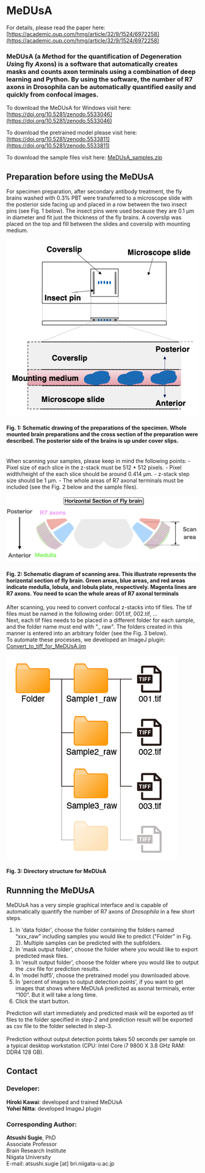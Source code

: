 # MeDUsA
For details, please read the paper here: [https://academic.oup.com/hmg/article/32/9/1524/6972258](https://academic.oup.com/hmg/article/32/9/1524/6972258)

### MeDUsA (a *Me*thod for the quantification of *D*egeneration *Us*ing fly *A*xons) is a software that automatically creates masks and counts axon terminals using a combination of deep learning and Python. By using the software, the number of R7 axons in Drosophila can be automatically quantified easily and quickly from confocal images.

To download the MeDUsA for Windows visit here: [https://doi.org/10.5281/zenodo.5533046](https://doi.org/10.5281/zenodo.5533046)

To download the pretrained model please visit here:  [https://doi.org/10.5281/zenodo.5533811](https://doi.org/10.5281/zenodo.5533811)

To download the sample files visit here: [MeDUsA_samples.zip](https://github.com/SugieLab/MeDUsA/blob/5b34dcd87ba854033e07035d54a5de1a8decd8e4/Sample/MeDUsA_samples.zip)



## Preparation before using the MeDUsA
For specimen preparation, after secondary antibody treatment, the fly brains washed with 0.3% PBT were transferred to a microscope slide with the posterior side facing up and placed in a row between the two insect pins (see Fig. 1 below). The insect pins were used because they are 0.1 μm in diameter and fit just the thickness of the fly brains. A coverslip was placed on the top and fill between the slides and coverslip with mounting medium.<br>

![](https://github.com/SugieLab/MeDUsA/blob/628e11c7eed6ed73134213ebdbeb3eb986f28d71/images/specimen%20preparation.png)

#### Fig. 1: Schematic drawing of the preparations of the specimen. Whole mounted brain preparations and the cross section of the preparation were described. The posterior side of the brains is up under cover slips.

<br>
When scanning your samples, please keep in mind the following points:
- Pixel size of each slice in the z-stack must be 512 * 512 pixels.
- Pixel width/height of the each slice should be around 0.414 µm.
- z-stack step size should be 1 µm.
- The whole areas of R7 axonal terminals must be included (see the Fig. 2 below and the sample files).

![](https://github.com/SugieLab/MeDUsA/blob/f4279fd5d82dbc1b0ff63382b306920be79f2f62/images/Scanning%20Area.png)

#### Fig. 2: Schematic diagram of scanning area. This illustrate represents the horizontal section of fly brain. Green areas, blue areas, and red areas indicate medulla, lobula, and lobula plate, respectively. Magenta lines are R7 axons. You need to scan the whole areas of R7 axonal terminals

After scanning, you need to convert confocal z-stacks into tif files. The tif files must be named in the following order: 001.tif, 002.tif, ...<br> Next, each tif files needs to be placed in a different folder for each sample, and the folder name must end with "_ raw". The folders created in this manner is entered into an arbitrary folder (see the Fig. 3 below).<br>To automate these processes, we developed an ImageJ plugin: [Convert_to_tiff_for_MeDUsA.ijm](https://github.com/SugieLab/MeDUsA/blob/c19dff9ffa6e4dbb14e72d1f4f756e5bad8ed9ce/plugins/Convert_to_tiff_for_MeDUsA.ijm)<br><br>
![](https://github.com/SugieLab/MeDUsA/blob/62d62c52d162851ccd656d527612edc3bd090e50/images/Directory%20Structure.png)
#### Fig. 3: Directory structure for MeDUsA


## Runnning the MeDUsA
MeDUsA has a very simple graphical interface and is capable of automatically quantify the number of R7 axons of *Drosophila* in a few short steps.
1. In 'data folder', choose the folder containing the folders named “xxx_raw” including samples you would like to predict ("Folder" in Fig. 2). Multiple samples can be predicted with the subfolders.
2. In 'mask output folder', choose the folder where you would like to export predicted mask files.
3. In 'result output folder', choose the folder where you would like to output the .csv file for prediction results.
4. In 'model hdf5', choose the pretrained model you downloaded above.
5. In 'percent of images to output detection points', if you want to get images that shows where MeDUsA predicted as axonal terminals, enter “100”. But it will take a long time. 
6. Click the start button.

Prediction will start immediately and predicted mask will be exported as tif files to the folder specified in step-2 and prediction result will be exported as csv file to the folder selected in step-3.<br><br>
Prediction without output detection points takes 50 seconds per sample on a typical desktop workstation (CPU: Intel Core i7 9800 X 3.8 GHz RAM: DDR4 128 GB).

## Contact
### Developer:
__Hiroki Kawai__: developed and trained MeDUsA<br>
__Yohei Nitta__: developed ImageJ plugin

### Corresponding Author:
__Atsushi Sugie__, PhD<br>
Associate Professor<br>
Brain Research Institute<br>
Niigata University<br>
E-mail: atsushi.sugie [at] bri.niigata-u.ac.jp
